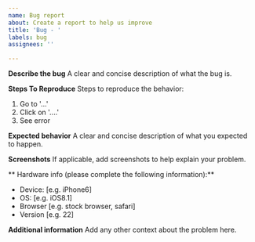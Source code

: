 ```yaml
---
name: Bug report
about: Create a report to help us improve
title: 'Bug - '
labels: bug
assignees: ''

---
```


**Describe the bug**
A clear and concise description of what the bug is.

**Steps To Reproduce**
Steps to reproduce the behavior:
1. Go to '...'
2. Click on '....'
3. See error

**Expected behavior**
A clear and concise description of what you expected to happen.

**Screenshots**
If applicable, add screenshots to help explain your problem.

** Hardware info (please complete the following information):**
 - Device: [e.g. iPhone6]
 - OS: [e.g. iOS8.1]
 - Browser [e.g. stock browser, safari]
 - Version [e.g. 22]

**Additional information**
Add any other context about the problem here.
